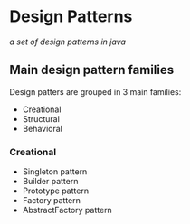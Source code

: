 # Design Patterns
*a set of design patterns in java*

## Main design pattern families
Design patters are grouped in 3 main families:
 - Creational
 - Structural
 - Behavioral

### Creational
 - Singleton pattern
 - Builder pattern
 - Prototype pattern
 - Factory pattern
 - AbstractFactory pattern